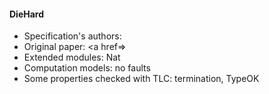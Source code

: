 #### DieHard
- Specification's authors: 
- Original paper: <a href=></a>
- Extended modules: Nat
- Computation models: no faults
- Some properties checked with TLC: termination, TypeOK


